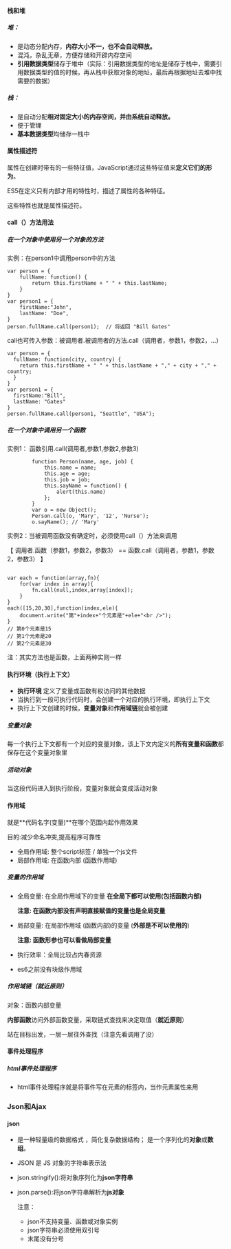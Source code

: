 #### 栈和堆

##### 堆：

- 是动态分配内存，**内存大小不一，也不会自动释放。** 
- 混沌，杂乱无章，方便存储和开辟内存空间
- **引用数据类型**储存于堆中（实际：引用数据类型的地址是储存于栈中，需要引用数据类型的值的时候，再从栈中获取对象的地址，最后再根据地址去堆中找需要的数据）

##### 栈：

- 是自动分配**相对固定大小的内存空间，并由系统自动释放。**
-  便于管理 
- **基本数据类型**均储存一栈中

#### 属性描述符

 属性在创建时带有的一些特征值，JavaScript通过这些特征值来**定义它们的形为**。

ES5在定义只有内部才用的特性时，描述了属性的各种特征。

这些特性也就是属性描述符。 

#### call（）方法用法

##### 在一个对象中使用另一个对象的方法

实例：在person1中调用person中的方法

```
var person = {
    fullName: function() {
        return this.firstName + " " + this.lastName;
    }
}
var person1 = {
    firstName:"John",
    lastName: "Doe",
}
person.fullName.call(person1);  // 将返回 "Bill Gates"
```

call也可传入参数：被调用者.被调用者的方法.call（调用者，参数1，参数2，...）

```
var person = {
  fullName: function(city, country) {
    return this.firstName + " " + this.lastName + "," + city + "," + country;
  }
}
var person1 = {
  firstName:"Bill",
  lastName: "Gates"
}
person.fullName.call(person1, "Seattle", "USA");
```



##### 在一个对象中调用另一个函数

实例1： 函数引用.call(调用者,参数1,参数2,参数3)  

```
        function Person(name, age, job) {
            this.name = name;
            this.age = age;
            this.job = job;
            this.sayName = function() {
                alert(this.name)
            };
        }
        var o = new Object();
        Person.call(o, 'Mary', '12', 'Nurse');
        o.sayName(); // 'Mary'
```

实例2：当被调用函数没有确定时，必须使用call（）方法来调用

【 调用者.函数（参数1，参数2，参数3） ==  函数.call（调用者，参数1，参数2，参数3） 】

```

var each = function(array,fn){
	for(var index in array){
		fn.call(null,index,array[index]);
	}
}
each([15,20,30],function(index,ele){
	document.write("第"+index+"个元素是"+ele+"<br />");
}
// 第0个元素是15
// 第1个元素是20
// 第2个元素是30

```

注：其实方法也是函数，上面两种实则一样



#### 执行环境（执行上下文）

-  **执行环境** 定义了变量或函数有权访问的其他数据 
-  当执行到一段可执行代码时，会创建一个对应的执行环境，即执行上下文 
-  执行上下文创建的时候，**变量对象**和**作用域链**就会被创建 

##### 变量对象

 每一个执行上下文都有一个对应的变量对象，该上下文内定义的**所有变量和函数**都保存在这个变量对象里 

##### 活动对象

 当这段代码进入到执行阶段，变量对象就会变成活动对象 

#### 作用域

就是**代码名字(变量)**在哪个范围内起作用效果

目的:减少命名冲突,提高程序可靠性

- 全局作用域: 	整个script标签	/		单独一个js文件
- 局部作用域:	在函数内部   (函数作用域)

##### 变量的作用域

- 全局变量:	在全局作用域下的变量    **在全局下都可以使用(包括函数内部)**

  **注意:  在函数内部没有声明直接赋值的变量也是全局变量**

- 局部变量:	在局部作用域	(函数内部)的变量	(**外部是不可以使用的**)

  **注意:  函数形参也可以看做局部变量**

- 执行效率：全局比较占内春资源

- es6之前没有块级作用域

##### 作用域链（就近原则）

对象：函数内部变量

**内部函数**访问外部函数变量，采取链式查找来决定取值（**就近原则**）

站在目标出发，一层一层往外查找（注意先看调用了没）

#### 事件处理程序

##### html事件处理程序

- html事件处理程序就是将事件写在元素的标签内，当作元素属性来用



### Json和Ajax

#### json

-  是一种轻量级的数据格式 ，简化复杂数据结构； 是一个序列化的**对象**或**数组**。 

-  JSON 是 JS 对象的字符串表示法 

- json.stringify():将对象序列化为**json字符串**

- json.parse():将json字符串解析为**js对象**

  注意：

  - json不支持变量、函数或对象实例
  - json字符串必须使用双引号
  - 末尾没有分号

